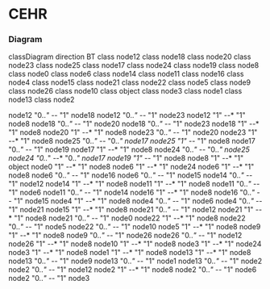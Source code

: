 # CEHR

### Diagram

classDiagram
direction BT
class node12
class node18
class node20
class node23
class node25
class node17
class node24
class node19
class node8
class node0
class node6
class node14
class node11
class node16
class node4
class node15
class node21
class node22
class node5
class node9
class node26
class node10
class object
class node3
class node1
class node13
class node2

node12 "0..*" --* "1" node18
node12 "0..*" --* "1" node23
node12 "1" --* "1" node8
node18 "0..*" --* "1" node20
node18 "0..*" --* "1" node23
node18 "1" --* "1" node8
node20 "1" --* "1" node8
node23 "0..*" --* "1" node20
node23 "1" --* "1" node8
node25 "0..*" --* "0..*" node17
node25 "1" --* "1" node8
node17 "0..*" --* "1" node19
node17 "1" --* "1" node8
node24 "0..*" --* "0..*" node25
node24 "0..*" --* "0..*" node17
node19 "1" --* "1" node8
node8 "1" --* "1" object
node0 "1" --* "1" node8
node6 "1" --* "1" node24
node6 "1" --* "1" node8
node6 "0..*" --* "1" node16
node6 "0..*" --* "1" node15
node14 "0..*" --* "1" node12
node14 "1" --* "1" node8
node11 "1" --* "1" node8
node11 "0..*" --* "1" node6
node11 "0..*" --* "1" node14
node16 "1" --* "1" node8
node16 "0..*" --* "1" node15
node4 "1" --* "1" node8
node4 "0..*" --* "1" node6
node4 "0..*" --* "1" node21
node15 "1" --* "1" node8
node21 "0..*" --* "1" node12
node21 "1" --* "1" node8
node21 "0..*" --* "1" node0
node22 "1" --* "1" node8
node22 "0..*" --* "1" node5
node22 "0..*" --* "1" node10
node5 "1" --* "1" node8
node9 "1" --* "1" node8
node9 "0..*" --* "1" node26
node26 "0..*" --* "1" node12
node26 "1" --* "1" node8
node10 "1" --* "1" node8
node3 "1" --* "1" node24
node3 "1" --* "1" node8
node1 "1" --* "1" node8
node13 "1" --* "1" node8
node13 "0..*" --* "1" node9
node13 "0..*" --* "1" node1
node13 "0..*" --* "1" node2
node2 "0..*" --* "1" node12
node2 "1" --* "1" node8
node2 "0..*" --* "1" node6
node2 "0..*" --* "1" node3 
